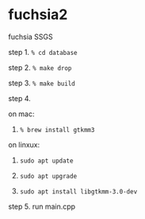 # fuchsia2
fuchsia SSGS

step 1. ```% cd database```

step 2. ```% make drop```

step 3. ```% make build```

step 4. 

  on mac:
  1. ```% brew install gtkmm3```
        
  on linxux: 
  1. ```sudo apt update```
  
  2. ```sudo apt upgrade```
  
  3. ```sudo apt install libgtkmm-3.0-dev```
        
step 5. run main.cpp


